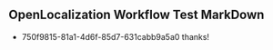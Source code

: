 ## OpenLocalization Workflow Test MarkDown
* 750f9815-81a1-4d6f-85d7-631cabb9a5a0 thanks!

<!--HONumber=Aug16_HO4-->


